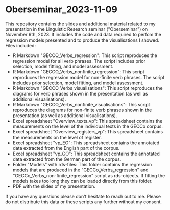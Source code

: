 # Oberseminar_2023-11-09
This repository contains the slides and additional material related to my presentation in the Linguistic Research seminar ("Oberseminar") on November 9th, 2023.
It includes the code and data required to perfom the regression models presented and to produce the visualisations I showed.
Files included:

- R Markdown "GECCO_Verbs_regression": This script reproduces the regression model for all verb phrases. The script includes prior selection, model fitting, and model assessment.
- R Markdown "GECCO_Verbs_nonfinite_regression": This script reproduces the regression model for non-finite verb phrases. The script includes prior selection, model fitting, and model assessment.
- R Markdown "GECCO_Verbs_visualisations": This script reproduces the diagrams for verb phrases shown in the presentation (as well as additional visualisations).
- R Markdown "GECCO_Verbs_nonfinite_visualisations": This script reproduces the diagrams for non-finite verb phrases shown in the presentation (as well as additional visualisations).
- Excel spreadsheet "Overview_texts_vp": This spreadsheet contains the measurements on the level of the individual texts in the GECCo corpus.
- Excel spreadsheet "Overview_registers_vp": This spreadsheet contains the measurements on the level of register.
- Excel spreadsheet "vp_EO": This spreadsheet contains the annotated data extracted from the English part of the corpus.
- Excel spreadsheet "vp_GO": This spreadsheet contains the annotated data extracted from the German part of the corpus.
- Folder "Models" with rds-files: This folder contains the regression models that are produced in the "GECCo_Verbs_regression" and "GECCo_Verbs_non-finite_regression" script as rds-objects. If fitting the models takes too long they can be loaded directly from this folder.
- PDF with the slides of my presentation.

If you have any questions please don't hesitate to reach out to me. Please do not distribute this data or these scripts any further without my consent.
